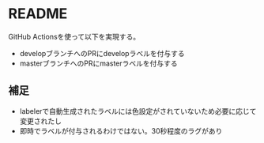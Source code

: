 # README

GitHub Actionsを使って以下を実現する。

- developブランチへのPRにdevelopラベルを付与する
- masterブランチへのPRにmasterラベルを付与する

## 補足

- labelerで自動生成されたラベルには色設定がされていないため必要に応じて変更されたし
- 即時でラベルが付与されるわけではない。30秒程度のラグがあり
